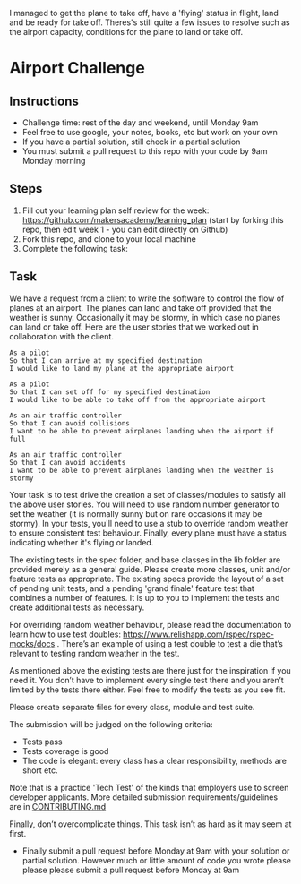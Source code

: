 
I managed to get the plane to take off, have a 'flying' status in flight, land and be ready for take off. Theres's still quite a few issues to resolve such as the airport capacity, conditions for the plane to land or take off. 


Airport Challenge
=================

Instructions
---------

* Challenge time: rest of the day and weekend, until Monday 9am
* Feel free to use google, your notes, books, etc but work on your own
* If you have a partial solution, still check in a partial solution
* You must submit a pull request to this repo with your code by 9am Monday morning

Steps
-------

1. Fill out your learning plan self review for the week: https://github.com/makersacademy/learning_plan (start by forking this repo, then edit week 1 - you can edit directly on Github)
2. Fork this repo, and clone to your local machine
3. Complete the following task:

Task
-----

We have a request from a client to write the software to control the flow of planes at an airport. The planes can land and take off provided that the weather is sunny. Occasionally it may be stormy, in which case no planes can land or take off.  Here are the user stories that we worked out in collaboration with the client.

```
As a pilot
So that I can arrive at my specified destination
I would like to land my plane at the appropriate airport

As a pilot
So that I can set off for my specified destination
I would like to be able to take off from the appropriate airport

As an air traffic controller
So that I can avoid collisions
I want to be able to prevent airplanes landing when the airport if full

As an air traffic controller
So that I can avoid accidents
I want to be able to prevent airplanes landing when the weather is stormy
```

Your task is to test drive the creation a set of classes/modules to satisfy all the above user stories. You will need to use random number generator to set the weather (it is normally sunny but on rare occasions it may be stormy). In your tests, you'll need to use a stub to override random weather to ensure consistent test behaviour. Finally, every plane must have a status indicating whether it's flying or landed. 

The existing tests in the spec folder, and base classes in the lib folder are provided merely as a general guide.  Please create more classes, unit and/or feature tests as appropriate.  The existing specs provide the layout of a set of pending unit tests, and a pending 'grand finale' feature test that combines a number of features. It is up to you to implement the tests and create additional tests as necessary.

For overriding random weather behaviour, please read the documentation to learn how to use test doubles: https://www.relishapp.com/rspec/rspec-mocks/docs . There’s an example of using a test double to test a die that’s relevant to testing random weather in the test.

As mentioned above the existing tests are there just for the inspiration if you need it. You don’t have to implement every single test there and you aren’t limited by the tests there either. Feel free to modify the tests as you see fit.

Please create separate files for every class, module and test suite. 

The submission will be judged on the following criteria:

* Tests pass
* Tests coverage is good
* The code is elegant: every class has a clear responsibility, methods are short etc.

Note that is a practice 'Tech Test' of the kinds that employers use to screen developer applicants.  More detailed submission requirements/guidelines are in [CONTRIBUTING.md](CONTRIBUTING.md)

Finally, don’t overcomplicate things. This task isn’t as hard as it may seem at first. 

* Finally submit a pull request before Monday at 9am with your solution or partial solution.  However much or little amount of code you wrote please please please submit a pull request before Monday at 9am
